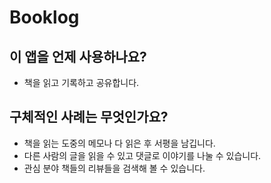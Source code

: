 # Booklog

## 이 앱을 언제 사용하나요?

- 책을 읽고 기록하고 공유합니다.

## 구체적인 사례는 무엇인가요?

- 책을 읽는 도중의 메모나 다 읽은 후 서평을 남깁니다.
- 다른 사람의 글을 읽을 수 있고 댓글로 이야기를 나눌 수 있습니다.
- 관심 분야 책들의 리뷰들을 검색해 볼 수 있습니다.

## 
